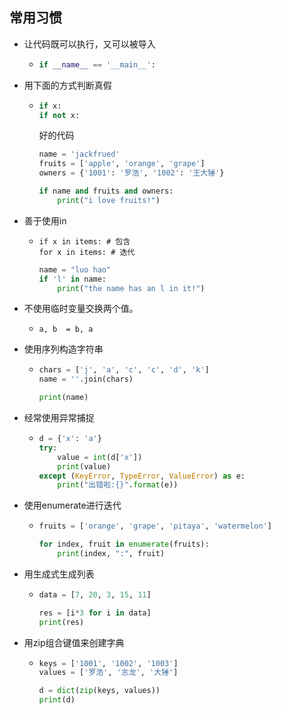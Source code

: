 ## 常用习惯

- 让代码既可以执行，又可以被导入

  - ```python
    if __name__ == '__main__':
    ```

- 用下面的方式判断真假

  - ```python
    if x:
    if not x:
    ```

     好的代码	

    ```python
    name = 'jackfrued'
    fruits = ['apple', 'orange', 'grape']
    owners = {'1001': '罗浩', '1002': '王大锤'}
    
    if name and fruits and owners:
        print("i love fruits!")
    ```

- 善于使用in

  - ```
    if x in items: # 包含
    for x in items: # 迭代
    ```

    ```python
    name = "luo hao"
    if 'l' in name:
        print("the name has an l in it!")
    ```

- 不使用临时变量交换两个值。

  - `a, b  = b, a`

- 使用序列构造字符串

  - ```python
    chars = ['j', 'a', 'c', 'c', 'd', 'k']
    name = ''.join(chars)
    
    print(name)
    ```

- 经常使用异常捕捉

  - ```python
    d = {'x': 'a'}
    try:
        value = int(d['x'])
        print(value)
    except (KeyError, TypeError, ValueError) as e:
        print("出错啦:{}".format(e))
    ```

- 使用enumerate进行迭代

  - ```python
    fruits = ['orange', 'grape', 'pitaya', 'watermelon']
    
    for index, fruit in enumerate(fruits):
        print(index, ":", fruit)
    ```

- 用生成式生成列表

  - ```python
    data = [7, 20, 3, 15, 11]
    
    res = [i*3 for i in data]
    print(res)
    ```

- 用zip组合键值来创建字典

  - ```python
    keys = ['1001', '1002', '1003']
    values = ['罗浩', '志龙', '大锤']
    
    d = dict(zip(keys, values))
    print(d)
    ```

